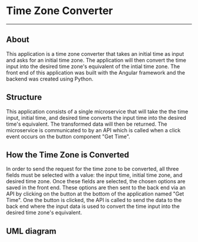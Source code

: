 # Time Zone Converter

---

## About

This application is a time zone converter that takes an initial time as input and asks for an initial time zone. The application will then convert the time input into the desired time zone's equivalent of the intial time zone. The front end of this application was built with the Angular framework and the backend was created using Python.

## Structure

This application consists of a single microservice that will take the the time input, initial time, and desired time converts the input time into the desired time's equivalent. The transformed data will then be returned. The microservice is communicated to by an API which is called when a click event occurs on the button component "Get Time".

## How the Time Zone is Converted

In order to send the request for the time zone to be converted, all three fields must be selected with a value: the input time, initial time zone, and desired time zone. Once these fields are selected, the chosen options are saved in the front end. These options are then sent to the back end via an API by clicking on the button at the bottom of the application named "Get Time". One the button is clicked, the API is called to send the data to the back end where the input data is used to convert the time input into the desired time zone's equivalent. 

## UML diagram



